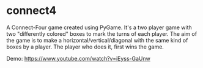 connect4
========

A Connect-Four game created using PyGame. It's a two player game with two "differently colored" boxes to mark the turns of each player. The aim of the game is to make a horizontal/vertical/diagonal with the same kind of boxes by a player. The player who does it, first wins the game.

Demo:
https://www.youtube.com/watch?v=iEyss-GaUnw
